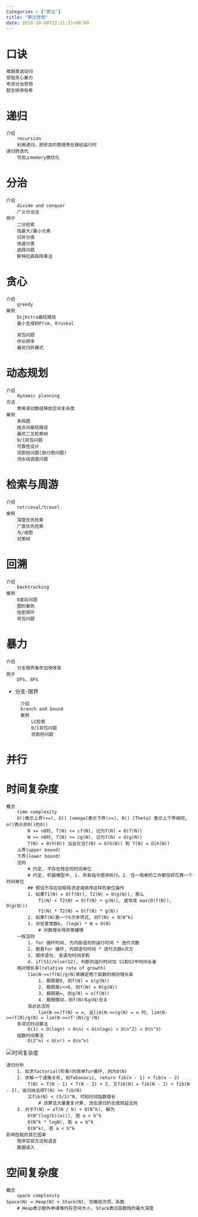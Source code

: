 ```yaml
---
Categories : ["算法"]
title: "算法思想"
date: 2018-10-08T22:21:21+08:00
---
```


# 口诀

    难题首选动归
    受阻贪心暴力
    考虑分治思想
    配合排序哈希

# 递归

    介绍
        recursion
        利用递归，把状态的管理责任推给运行时
    递归转迭代
        可加上memory做优化


# 分治

    介绍
        divide and conquer
        广义分治法
    例子
        二分检索
        找最大/最小元素
        归并分类
        快速分类
        选择问题
        斯特拉森矩阵乘法

# 贪心

    介绍
        greedy
    案例
        Dijkstra最短路径
        最小生成树Prim, Kruskal

        背包问题
        作业排序
        最优归并模式
        
# 动态规划

    介绍
        dynamic planning
    方法
        常用滚动数组降低空间复杂度
    案例
        多段图
        结点间最短路径
        最优二叉检索树
        0/1背包问题
        可靠性设计
        货郎担问题(旅行商问题)
        流水线调度问题

# 检索与周游

    介绍
        retrieval/travel
    案例
        深度优先检索
        广度优先检索
        与/或图
        对策树

# 回溯

    介绍
        backtracking
    案例
        8皇后问题
        图的着色
        哈密顿环
        背包问题

# 暴力

    介绍
        分支限界条件加快效率
    例子
        DFS, BFS

* 分支-限界

        介绍
        branch and bound
        案例
            LC检索
            0/1背包问题
            货郎担问题

# 并行




# 时间复杂度

    概念
        time complexity
        O()表示上界(<=), Ω() [omega]表示下界(>=), Θ() [Theta] 表示上下界相同, o()表示非Θ()的O()
            N >= n0时, T(N) <= cf(N), 记为T(N) = O(f(N))
            N >= n0时, T(N) >= cg(N), 记为T(N) = Ω(g(N))
            T(N) = Θ(h(N)) 当且仅当T(N) = O(h(N)) 和 T(N) = Ω(h(N))
        上界(upper bound)
        下界(lower bound)
        法则
            # 约定, 不存在特定的时间单位
            # 约定, 机器模型中, 1. 所有指令顺序执行。2. 任一简单的工作都恰好花费一个时间单位
            ## 假设不存在如矩阵求逆或排序这样的单位操作
            1. 如果T1(N) = O(f(N)), T2(N) = O(g(N)), 那么
                T1(N) + T2(N) = O(f(N) + g(N)), 或写成 max(O(f(N)), O(g(N)))
                T1(N) * T2(N) = O(f(N) * g(N))
            2. 如果T(N)是一个k次多项式, 则T(N) = Θ(N^k)
            3. 对任意常数k, (logk) * N = O(N)
                # 对数增长得非常缓慢
        一般法则
            1. for 循环时间, 为内部语句的运行时间 * 迭代次数
            2. 嵌套for 循环, 内部语句时间 * 迭代次数n次方
            3. 顺序语句, 各语句时间求和
            4. if(S1)/else(S2), 判断的运行时间加 S1和S2中时间长者
        相对增长率(relative rate of growth)
            lim(N->∞)f(N)/g(N)来确定两个函数的相对增长率
                1. 极限是0, 则f(N) = o(g(N))
                2. 极限是c<>0, 则f(N) = Θ(g(N))
                3. 极限是∞, 则g(N) = o(f(N))
                4. 极限摆动，则f(N)与g(N)无关
            洛必达法则
                lim(N->∞)f(N) = ∞, 且lim(N->∞)g(N) = ∞ 时, lim(N->∞)f(N)/g(N) = lim(N->∞)f'(N)/g'(N)
        多项式时间算法
            O(1) < O(logn) < O(n) < O(nlogn) < O(n^2) < O(n^3)
        指数时间算法
            O(2^n) < O(n!) < O(n^n)
![时间复杂度](/series/algorithm/p1.jpg)

    递归分析
        1. 如求factorial(阶乘)的简单for循环, 则为O(N)
        2. 求解一个递推关系, 如fabonacii, return fib(n - 1) + fib(n - 2)
            T(N) = T(N - 1) + T(N - 2) + 2, 又fib(N) = fib(N - 1) + fib(N - 2), 由归纳法得T(N) >= fib(N)
            又fib(N) < (5/3)^N, 可知时间指数增长
                # 该算法大量重复计算, 违反递归的合成效益法则
        3. 对于T(N) = aT(N / b) + Θ(N^k), 解为
            O(N^(log(b)(a))), 若 a > b^k
            O(N^k * logN), 若 a = b^k
            O(N^k), 若 a < b^k
    影响性能的其它因素
        程序实现方法和语言
        数据读入

# 空间复杂度

    概念
        space complexity
    Space(N) = Heap(N) + Stack(N), 忽略低次项、系数
        # Heap表示额外申请堆内存空间大小, Stack表示函数栈的最大深度






